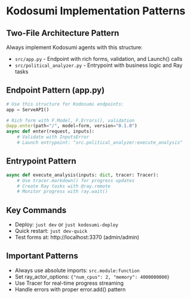 # Kodosumi Implementation Patterns

## Two-File Architecture Pattern
Always implement Kodosumi agents with this structure:
- `src/app.py` - Endpoint with rich forms, validation, and Launch() calls
- `src/political_analyzer.py` - Entrypoint with business logic and Ray tasks

## Endpoint Pattern (app.py)
```python
# Use this structure for Kodosumi endpoints:
app = ServeAPI()

# Rich form with F.Model, F.Errors(), validation
@app.enter(path="/", model=form, version="0.1.0")
async def enter(request, inputs):
    # Validate with InputsError
    # Launch entrypoint: "src.political_analyzer:execute_analysis"
```

## Entrypoint Pattern 
```python
async def execute_analysis(inputs: dict, tracer: Tracer):
    # Use tracer.markdown() for progress updates
    # Create Ray tasks with @ray.remote
    # Monitor progress with ray.wait()
```

## Key Commands
- Deploy: `just dev` or `just kodosumi-deploy`
- Quick restart: `just dev-quick`
- Test forms at: http://localhost:3370 (admin/admin)

## Important Patterns
- Always use absolute imports: `src.module:function`
- Set ray_actor_options: `{"num_cpus": 2, "memory": 4000000000}`
- Use Tracer for real-time progress streaming
- Handle errors with proper error.add() pattern
